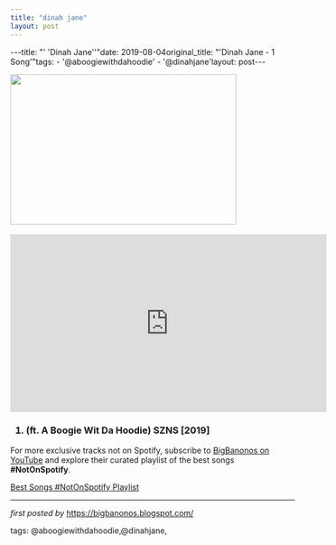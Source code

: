 ```yaml
---
title: "dinah jane"
layout: post
---
```

---title: "' 'Dinah Jane''"date: 2019-08-04original_title: "'Dinah Jane - 1 Song'"tags:  - '@aboogiewithdahoodie'  - '@dinahjane'layout: post---<div class="separator" ><a href="https://encrypted-tbn0.gstatic.com/images?q=tbn:ANd9GcRUhTQ322oBP26Z6hSXSqbeq8str_GwIT832w3TECqJYsEh80jm" imageanchor="1"><img border="0" data-original-height="183" data-original-width="275" height="266" src="https://encrypted-tbn0.gstatic.com/images?q=tbn:ANd9GcRUhTQ322oBP26Z6hSXSqbeq8str_GwIT832w3TECqJYsEh80jm" width="400" /></a></div><br /><iframe allow="accelerometer; autoplay; encrypted-media; gyroscope; picture-in-picture" allowfullscreen="" frameborder="0" height="315" src="https://www.youtube.com/embed/videoseries?list=PLtuNtuTatqI1T37SQv929t1nWbAo2dUy_" width="560"></iframe> <h3><ol><li>(ft. A Boogie Wit Da Hoodie) SZNS [2019]</li></ol></h3><!--Subscribe and Playlist Links--><div>    <p>For more exclusive tracks not on Spotify, subscribe to <a href="https://www.youtube.com/@BigBanonos" target="_blank">BigBanonos on YouTube</a> and explore their curated playlist of the best songs <strong>#NotOnSpotify</strong>.</p>    <p><a href="https://www.youtube.com/playlist?list=PLtuNtuTatqI0kFahUCbtbfenC_ET5O_tr" target="_blank">Best Songs #NotOnSpotify Playlist<br /></a></p></div><hr /><p><em>first posted by</em> <a href="https://bigbanonos.blogspot.com/" rel="noopener" target="_new">https://bigbanonos.blogspot.com/</a></p><p>tags: @aboogiewithdahoodie,@dinahjane,</p>